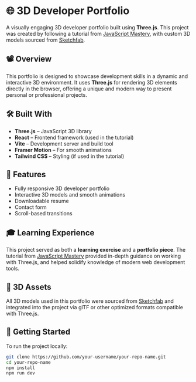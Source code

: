 # 🌐 3D Developer Portfolio

A visually engaging 3D developer portfolio built using **Three.js**. This project was created by following a tutorial from [JavaScript Mastery](https://www.youtube.com/c/JavaScriptMastery), with custom 3D models sourced from [Sketchfab](https://sketchfab.com/).

## 📽️ Overview

This portfolio is designed to showcase development skills in a dynamic and interactive 3D environment. It uses **Three.js** for rendering 3D elements directly in the browser, offering a unique and modern way to present personal or professional projects.

## 🛠️ Built With

- **Three.js** – JavaScript 3D library
- **React** – Frontend framework (used in the tutorial)
- **Vite** – Development server and build tool
- **Framer Motion** – For smooth animations
- **Tailwind CSS** – Styling (if used in the tutorial)

## 📁 Features

- Fully responsive 3D developer portfolio
- Interactive 3D models and smooth animations
- Downloadable resume
- Contact form
- Scroll-based transitions

## 🎓 Learning Experience

This project served as both a **learning exercise** and a **portfolio piece**. The tutorial from [JavaScript Mastery](https://youtu.be/0fYi8SGA20k?si=WruTCsZAxjo9XW6u) provided in-depth guidance on working with Three.js, and helped solidify knowledge of modern web development tools.

## 🧩 3D Assets

All 3D models used in this portfolio were sourced from [Sketchfab](https://sketchfab.com/) and integrated into the project via glTF or other optimized formats compatible with Three.js.

## 🚀 Getting Started

To run the project locally:

```bash
git clone https://github.com/your-username/your-repo-name.git
cd your-repo-name
npm install
npm run dev
